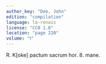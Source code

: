 ```yaml
---
author_key: "Dee, John"
edition: "compilation"
language: la-renais
license: "CC0 1.0"
location: "page 220"
volume: "Ⅰ"
---
```

R. K[oke] pactum sacrum hor. 8. mane.
